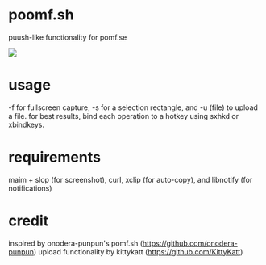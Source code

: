 poomf.sh
========

puush-like functionality for pomf.se

![](http://a.pomf.se/oqjdsx.png)

usage
=====

-f for fullscreen capture, -s for a selection rectangle, and -u (file) to upload a file.
for best results, bind each operation to a hotkey using sxhkd or xbindkeys.

requirements
============

maim + slop (for screenshot), curl, xclip (for auto-copy), and libnotify (for notifications)

credit
======

inspired by onodera-punpun's pomf.sh (https://github.com/onodera-punpun)
upload functionality by kittykatt (https://github.com/KittyKatt)

